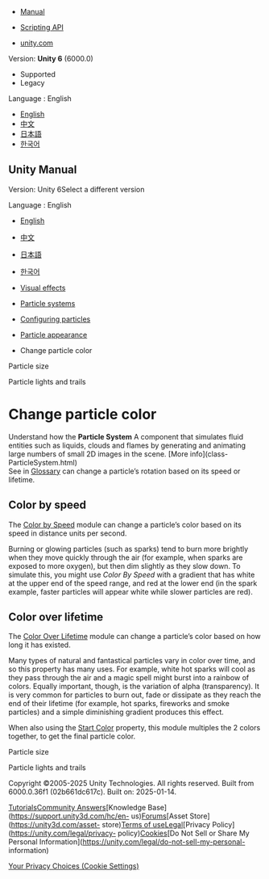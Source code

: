 [](https://docs.unity3d.com)

  * [Manual](../Manual/index.html)
  * [Scripting API](../ScriptReference/index.html)

  * [unity.com](https://unity.com/)

Version: **Unity 6** (6000.0)

  * Supported
  * Legacy

Language : English

  * [English](/Manual/particle-color.html)
  * [中文](/cn/current/Manual/particle-color.html)
  * [日本語](/ja/current/Manual/particle-color.html)
  * [한국어](/kr/current/Manual/particle-color.html)

[](https://docs.unity3d.com)

## Unity Manual

Version: Unity 6Select a different version

Language : English

  * [English](/Manual/particle-color.html)
  * [中文](/cn/current/Manual/particle-color.html)
  * [日本語](/ja/current/Manual/particle-color.html)
  * [한국어](/kr/current/Manual/particle-color.html)

  * [Visual effects](visual-effects.html)
  * [Particle systems](ParticleSystems.html)
  * [Configuring particles](configuring-particles.html)
  * [Particle appearance](particle-appearance.html)
  * Change particle color

[](particle-size.html)

Particle size

[](particle-lights-trails.html)

Particle lights and trails

# Change particle color

Understand how the **Particle System** A component that simulates fluid
entities such as liquids, clouds and flames by generating and animating large
numbers of small 2D images in the scene. [More info](class-
ParticleSystem.html)  
See in [Glossary](Glossary.html#particlesystem) can change a particle’s
rotation based on its speed or lifetime.

## Color by speed

The [Color by Speed](PartSysColorBySpeedModule.html) module can change a
particle’s color based on its speed in distance units per second.

Burning or glowing particles (such as sparks) tend to burn more brightly when
they move quickly through the air (for example, when sparks are exposed to
more oxygen), but then dim slightly as they slow down. To simulate this, you
might use _Color By Speed_ with a gradient that has white at the upper end of
the speed range, and red at the lower end (in the spark example, faster
particles will appear white while slower particles are red).

## Color over lifetime

The [Color Over Lifetime](PartSysColorOverLifeModule.html) module can change a
particle’s color based on how long it has existed.

Many types of natural and fantastical particles vary in color over time, and
so this property has many uses. For example, white hot sparks will cool as
they pass through the air and a magic spell might burst into a rainbow of
colors. Equally important, though, is the variation of alpha (transparency).
It is very common for particles to burn out, fade or dissipate as they reach
the end of their lifetime (for example, hot sparks, fireworks and smoke
particles) and a simple diminishing gradient produces this effect.

When also using the [Start Color](PartSysMainModule.html) property, this
module multiples the 2 colors together, to get the final particle color.

[](particle-size.html)

Particle size

[](particle-lights-trails.html)

Particle lights and trails

Copyright ©2005-2025 Unity Technologies. All rights reserved. Built from
6000.0.36f1 (02b661dc617c). Built on: 2025-01-14.

[Tutorials](https://learn.unity.com/)[Community
Answers](https://answers.unity3d.com)[Knowledge
Base](https://support.unity3d.com/hc/en-
us)[Forums](https://forum.unity3d.com)[Asset Store](https://unity3d.com/asset-
store)[Terms of
use](https://docs.unity3d.com/Manual/TermsOfUse.html)[Legal](https://unity.com/legal)[Privacy
Policy](https://unity.com/legal/privacy-
policy)[Cookies](https://unity.com/legal/cookie-policy)[Do Not Sell or Share
My Personal Information](https://unity.com/legal/do-not-sell-my-personal-
information)

[Your Privacy Choices (Cookie Settings)](javascript:void\(0\);)

